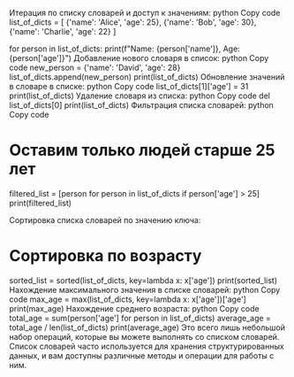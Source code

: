 Итерация по списку словарей и доступ к значениям:
python
Copy code
list_of_dicts = [
    {'name': 'Alice', 'age': 25},
    {'name': 'Bob', 'age': 30},
    {'name': 'Charlie', 'age': 22}
]

for person in list_of_dicts:
    print(f"Name: {person['name']}, Age: {person['age']}")
Добавление нового словаря в список:
python
Copy code
new_person = {'name': 'David', 'age': 28}
list_of_dicts.append(new_person)
print(list_of_dicts)
Обновление значений в словаре в списке:
python
Copy code
list_of_dicts[1]['age'] = 31
print(list_of_dicts)
Удаление словаря из списка:
python
Copy code
del list_of_dicts[0]
print(list_of_dicts)
Фильтрация списка словарей:
python
Copy code
# Оставим только людей старше 25 лет
filtered_list = [person for person in list_of_dicts if person['age'] > 25]
print(filtered_list)


Сортировка списка словарей по значению ключа:

# Сортировка по возрасту
sorted_list = sorted(list_of_dicts, key=lambda x: x['age'])
print(sorted_list)
Нахождение максимального значения в списке словарей:
python
Copy code
max_age = max(list_of_dicts, key=lambda x: x['age'])['age']
print(max_age)
Нахождение среднего возраста:
python
Copy code
total_age = sum(person['age'] for person in list_of_dicts)
average_age = total_age / len(list_of_dicts)
print(average_age)
Это всего лишь небольшой набор операций, которые вы можете выполнять со списком словарей. Список словарей часто используется для хранения структурированных данных, и вам доступны различные методы и операции для работы с ним.